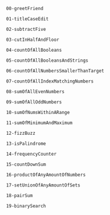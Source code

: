       00-greetFriend

      01-titleCaseEdit
      
      02-subtractFive

      03-cutInHalfAndFloor

      04-countOfAllBooleans

      05-countOfAllBooleansAndStrings

      06-countOfAllNumbersSmallerThanTarget

      07-countOfAllIndexMatchingNumbers

      08-sumOfAllEvenNumbers

      09-sumOfAllOddNumbers

      10-sumOfNumsWithinARange

      11-sumOfMinimumAndMaximum

      12-fizzBuzz

      13-isPalindrome

      14-frequencyCounter

      15-countDownSum

      16-productOfAnyAmountOfNumbers

      17-setUnionOfAnyAmountOfSets

      18-pairSum

      19-binarySearch
